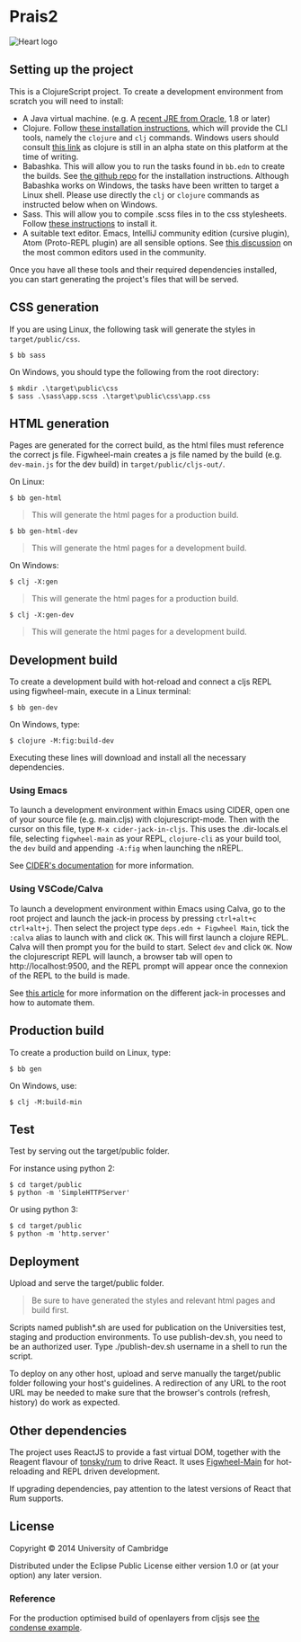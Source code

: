 # Prais2

![Heart logo](https://childrensheartsurgery.info/assets/logo3.png)

## Setting up the project
This is a ClojureScript project. To create a development environment from scratch you will need to install:

* A Java virtual machine. (e.g. A [recent JRE from Oracle](http://www.oracle.com/technetwork/java/javase/downloads/index.html), 1.8 or later)
* Clojure. Follow [these installation instructions](https://clojure.org/guides/getting_started), which will provide the CLI tools, namely the `clojure` and `clj` commands. Windows users should consult [this link](https://github.com/clojure/tools.deps.alpha/wiki/clj-on-Windows) as clojure is still in an alpha state on this platform at the time of writing.
* Babashka. This will allow you to run the tasks found in `bb.edn` to create the builds. See [the github repo](https://github.com/babashka/babashka) for the installation instructions. Although Babashka works on Windows, the tasks have been written to target a Linux shell. Please use directly the `clj` or `clojure` commands as instructed below when on Windows.
* Sass. This will allow you to compile .scss files in to the css stylesheets. Follow [these instructions](https://sass-lang.com/install) to install it.
* A suitable text editor. Emacs, IntelliJ community edition (cursive plugin), Atom (Proto-REPL plugin) are all sensible options. See [this discussion](https://practical.li/clojure/clojure-editors/) on the most common editors used in the community.
>
Once you have all these tools and their required dependencies installed, you can start generating the project's files that will be served.

## CSS generation

If you are using Linux, the following task will generate the styles in `target/public/css`.

```shell
$ bb sass
```

On Windows, you should type the following from the root directory:

```shell
$ mkdir .\target\public\css
$ sass .\sass\app.scss .\target\public\css\app.css
```

## HTML generation

Pages are generated for the correct build, as the html files must reference the correct js file. Figwheel-main creates a js file named by the build (e.g. `dev-main.js` for the dev build) in `target/public/cljs-out/`.

On Linux:

```shell
$ bb gen-html 
```
> This will generate the html pages for a production build.


```shell
$ bb gen-html-dev 
```
> This will generate the html pages for a development build.

On Windows:

```shell
$ clj -X:gen 
```
> This will generate the html pages for a production build.


```shell
$ clj -X:gen-dev 
```
> This will generate the html pages for a development build.


## Development build

To create a development build with hot-reload and connect a cljs REPL using figwheel-main, execute in a Linux terminal:

```shell
$ bb gen-dev
```

On Windows, type:

```shell
$ clojure -M:fig:build-dev
```

Executing these lines will download and install all the necessary dependencies.

### Using Emacs

To launch a development environment within Emacs using CIDER, open one of your source file (e.g. main.cljs) with clojurescript-mode. Then with the cursor on this file, type `M-x cider-jack-in-cljs`.
This uses the .dir-locals.el file, selecting `figwheel-main` as your REPL, `clojure-cli` as your build tool, the `dev` build and appending `-A:fig` when launching the nREPL.

See [CIDER's documentation](https://docs.cider.mx/cider/basics/clojurescript#_clojure_cli_figwheel_main_setup) for more information.

### Using VSCode/Calva

To launch a development environment within Emacs using Calva, go to the root project and launch the jack-in process by pressing `ctrl+alt+c ctrl+alt+j`.
Then select the project type `deps.edn + Figwheel Main`, tick the `:calva` alias to launch with and click `OK`.
This will first launch a clojure REPL. Calva will then prompt you for the build to start. Select `dev` and click `OK`.
Now the clojurescript REPL will launch, a browser tab will open to http://localhost:9500, and the REPL prompt will appear once the connexion of the REPL to the build is made.

See [this article](https://practical.li/blog/posts/clojure-repl-jack-in-or-connect/) for more information on the different jack-in processes and how to automate them.

## Production build

To create a production build on Linux, type:

```shell
$ bb gen 
```

On Windows, use:

```shell
$ clj -M:build-min 
```


<!-- 
The old Leingingen and classic figwheel build is decribed in the commented out section below.


Communicating the risks of infant surgery.
# Updated development builds
## Development builds


> We've switched the main development build to use IntelliJ (community edition with the Cursive plugin) plus Figwheel.
> To run SASS as part of the build follow the Fighwel instructions for working with cursive, but make a
> run configuration that uses script/figwheel.clj rather than script/repl.clj.

> Instructions below are for a SASS-less emacs build. You can switch to this by changing the project.clj
> figwheel dependencies back to the default figwheel setup so figwheel-sidecar is no longer used. If you do this
> you'll also need to add in SASS. Probably easiest to add it to gulp.

There are two development builds - one for [devcards](https://github.com/bhauman/devcards) and one for the PRAIS2 site. The devcards build is good for testing and visualising code and site components. You can switch between these two options at run time.


This is a ClojureScript project. To create a development environment from scratch you will need to install:

* A Java virtual machine. (e.g. A [recent JRE from Oracle](http://www.oracle.com/technetwork/java/javase/downloads/index.html))
* Leiningen. Follow [these installation instructions](http://leiningen.org/), which will provide the `lein` command.
* A suitable text editor. I originally used emacs with an [emacs-live set up](http://overtone.github.io/emacs-live/) for clojurescript development, but later switched to IntelliJ community edition with the Cursive plugin. Another good alternative is the Atom editor with the Proto-REPL plugin.
>
Once you have leiningen installed, get an interactive development environment for running by typing:
```
git clone https://github.com/gmp26/prais2cljs.git prais2
cd prais2
lein figwheel
```
in a terminal or command line window. This will download and install all other dependencies and launch a local development server. 

### Setting up IntelliJ

Create run configuration with options below.

* Change to Clojure Main REPL.
* In Common Option - Parameters add "script/figwheel.clj"

### Switching builds

In a REPL, say `(switch-to-build :devcards)` or `(switch-to-build :dev)`.

### To work with devcards

Open your browser at http://localhost:3449/cards.html to view. Once a browser connects you will have a REPL executing there allowing you to test cljs functions in situ. Use clojure's `in-ns` function to switch namespace to the source file you are working on. Source maps are provided so you are able to step through clojurescript code in Chrome Developer Tools.

### To work with the site
Open your browser at http://localhost:3449/index.html to view.

In both development builds, 
[Figwheel](https://github.com/bhauman/lein-figwheel) gives you live reloading into the browser. 


Production build
----------------

To clean all compiled files:

    lein clean

To create a production build run:

    lein cljsbuild once min

-->

## Test

Test by serving out the target/public folder.

For instance using python 2:

```shell
$ cd target/public
$ python -m 'SimpleHTTPServer'
```

Or using python 3:

```shell
$ cd target/public
$ python -m 'http.server'
```

## Deployment

Upload and serve the target/public folder.
> Be sure to have generated the styles and relevant html pages and build first.

Scripts named publish*.sh are used for publication on the Universities test, staging and production environments. To use publish-dev.sh, you need to be an authorized user. Type ./publish-dev.sh username in a shell to run the script.

To deploy on any other host, upload and serve manually the target/public folder following your host's guidelines.
A redirection of any URL to the root URL may be needed to make sure that the browser's controls (refresh, history) do work as expected.

## Other dependencies

The project uses ReactJS to provide a fast virtual DOM, together with the Reagent flavour
of [tonsky/rum](https://github.com/tonsky/rum) to drive React. It uses [Figwheel-Main](https://figwheel.org/) for hot-reloading and REPL driven development.

If upgrading dependencies, pay attention to the latest versions of React that Rum supports.

## License

Copyright © 2014 University of Cambridge

Distributed under the Eclipse Public License either version 1.0 or (at your option) any later version.

### Reference

For the production optimised build of openlayers from cljsjs see [the condense example](https://github.com/condense/example_openlayers_cljsjs). 

